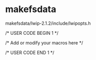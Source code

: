# makefsdata

makefsdata/lwip-2.1.2/include/lwipopts.h

/* USER CODE BEGIN 1 */

/* Add or modify your macros here */

/* USER CODE END 1 */
